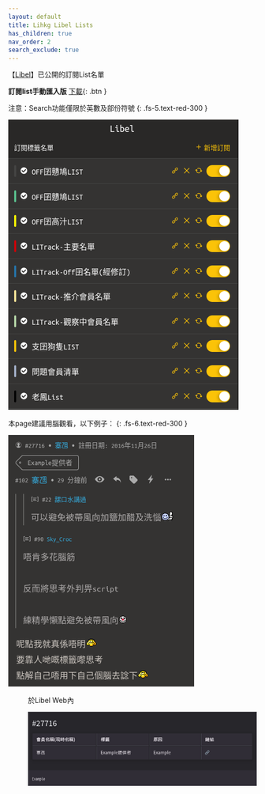 ```yaml
---
layout: default
title: Lihkg Libel Lists
has_children: true
nav_order: 2
search_exclude: true
---
```


【[Libel](https://kitce.github.io/libel/)】已公開的訂閱List名單

**訂閱list手動匯入版** [下載](https://github.com/LibelLists/LibelLists.github.io/releases/download/v0.1/subscriptions.json){: .btn }

注意：Search功能僅限於英數及部份符號
{: .fs-5.text-red-300 }

  <p>
     <img src="./Img/P_List.png" alt="Lists" />
  </p>

<dl>

<dt>
本page建議用腦觀看，以下例子：
{: .fs-6.text-red-300 }

![](./Img/example1.png)
</dt>
<dd>

於Libel Web內

![](./Img/example2.png)

</dd>
</dl>
